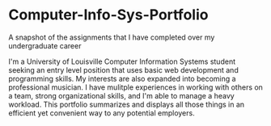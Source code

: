 # Computer-Info-Sys-Portfolio
A snapshot of the assignments that I have completed over my undergraduate career

I'm a University of Louisville Computer Information Systems student seeking an entry level position that uses basic web development and programming skills. My interests are also expanded into becoming a professional musician. I have mulitple experiences in working with others on a team, strong organizational skills, and I'm able to manage a heavy workload. This portfolio summarizes and displays all those things in an efficient yet convenient way to any potential employers.


